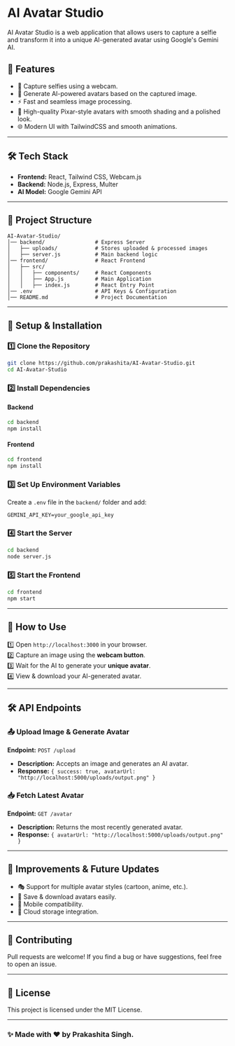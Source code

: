 # AI Avatar Studio

AI Avatar Studio is a web application that allows users to capture a selfie and transform it into a unique AI-generated avatar using Google's Gemini AI.

## 🚀 Features
- 📸 Capture selfies using a webcam.
- 🧠 Generate AI-powered avatars based on the captured image.
- ⚡ Fast and seamless image processing.
- 🎨 High-quality Pixar-style avatars with smooth shading and a polished look.
- 🌐 Modern UI with TailwindCSS and smooth animations.

---

## 🛠️ Tech Stack
- **Frontend:** React, Tailwind CSS, Webcam.js
- **Backend:** Node.js, Express, Multer
- **AI Model:** Google Gemini API

---

## 📂 Project Structure
```
AI-Avatar-Studio/
│── backend/                # Express Server
│   ├── uploads/            # Stores uploaded & processed images
│   ├── server.js           # Main backend logic
│── frontend/               # React Frontend
│   ├── src/
│   │   ├── components/     # React Components
│   │   ├── App.js          # Main Application
│   │   ├── index.js        # React Entry Point
│── .env                    # API Keys & Configuration
│── README.md               # Project Documentation
```

---

## 🔧 Setup & Installation
### 1️⃣ Clone the Repository
```sh
git clone https://github.com/prakashita/AI-Avatar-Studio.git
cd AI-Avatar-Studio
```

### 2️⃣ Install Dependencies
#### Backend
```sh
cd backend
npm install
```
#### Frontend
```sh
cd frontend
npm install
```

### 3️⃣ Set Up Environment Variables
Create a `.env` file in the `backend/` folder and add:
```
GEMINI_API_KEY=your_google_api_key
```

### 4️⃣ Start the Server
```sh
cd backend
node server.js
```

### 5️⃣ Start the Frontend
```sh
cd frontend
npm start
```

---

## 🚀 How to Use
1️⃣ Open `http://localhost:3000` in your browser.  
2️⃣ Capture an image using the **webcam button**.  
3️⃣ Wait for the AI to generate your **unique avatar**.  
4️⃣ View & download your AI-generated avatar.  

---

## 🛠️ API Endpoints
### 📤 Upload Image & Generate Avatar
**Endpoint:** `POST /upload`
- **Description:** Accepts an image and generates an AI avatar.
- **Response:** `{ success: true, avatarUrl: "http://localhost:5000/uploads/output.png" }`

### 📥 Fetch Latest Avatar
**Endpoint:** `GET /avatar`
- **Description:** Returns the most recently generated avatar.
- **Response:** `{ avatarUrl: "http://localhost:5000/uploads/output.png" }`

---

## 📌 Improvements & Future Updates
- 🎭 Support for multiple avatar styles (cartoon, anime, etc.).
- 💾 Save & download avatars easily.
- 📱 Mobile compatibility.
- 🔗 Cloud storage integration.

---

## 🤝 Contributing
Pull requests are welcome! If you find a bug or have suggestions, feel free to open an issue.

---

## 📜 License
This project is licensed under the MIT License.

---

### ✨ Made with ❤️ by Prakashita Singh.

